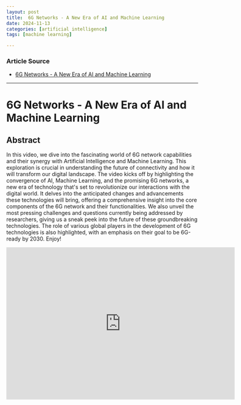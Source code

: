 ```yaml
---
layout: post
title:  6G Networks - A New Era of AI and Machine Learning
date: 2024-11-13
categories: [artificial intelligence]
tags: [machine learning]

---
```


### Article Source


* [6G Networks - A New Era of AI and Machine Learning](https://www.youtube.com/watch?v=DKL26WQl_Ro)

---



# 6G Networks - A New Era of AI and Machine Learning


## Abstract

In this video, we dive into the fascinating world of 6G network capabilities and their synergy with Artificial Intelligence and Machine Learning. This exploration is crucial in understanding the future of connectivity and how it will transform our digital landscape.
The video kicks off by highlighting the convergence of AI, Machine Learning, and the promising 6G networks, a new era of technology that's set to revolutionize our interactions with the digital world. It delves into the anticipated changes and advancements these technologies will bring, offering a comprehensive insight into the core components of the 6G network and their functionalities.
We also unveil the most pressing challenges and questions currently being addressed by researchers, giving us a sneak peek into the future of these groundbreaking technologies.
The role of various global players in the development of 6G technologies is also highlighted, with an emphasis on their goal to be 6G-ready by 2030.
Enjoy!


<iframe width="600" height="400" src="https://www.youtube.com/embed/DKL26WQl_Ro?si=hH9DD5RA6jSLYmMP" title="YouTube video player" frameborder="0" allow="accelerometer; autoplay; clipboard-write; encrypted-media; gyroscope; picture-in-picture; web-share" referrerpolicy="strict-origin-when-cross-origin" allowfullscreen></iframe>